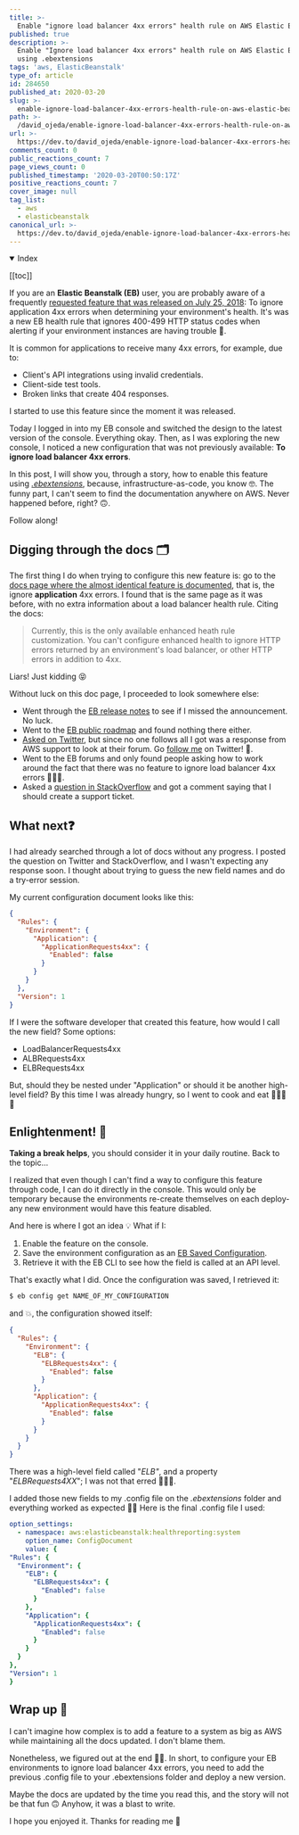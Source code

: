 ```yaml
---
title: >-
  Enable "ignore load balancer 4xx errors" health rule on AWS Elastic Beanstalk using ebextensions
published: true
description: >-
  Enable "Ignore load balancer 4xx errors" health rule on AWS Elastic Beanstalk
  using .ebextensions
tags: 'aws, ElasticBeanstalk'
type_of: article
id: 284650
published_at: 2020-03-20
slug: >-
  enable-ignore-load-balancer-4xx-errors-health-rule-on-aws-elastic-beanstalk-using-ebextensions-4ac9
path: >-
  /david_ojeda/enable-ignore-load-balancer-4xx-errors-health-rule-on-aws-elastic-beanstalk-using-ebextensions-4ac9
url: >-
  https://dev.to/david_ojeda/enable-ignore-load-balancer-4xx-errors-health-rule-on-aws-elastic-beanstalk-using-ebextensions-4ac9
comments_count: 0
public_reactions_count: 7
page_views_count: 0
published_timestamp: '2020-03-20T00:50:17Z'
positive_reactions_count: 7
cover_image: null
tag_list:
  - aws
  - elasticbeanstalk
canonical_url: >-
  https://dev.to/david_ojeda/enable-ignore-load-balancer-4xx-errors-health-rule-on-aws-elastic-beanstalk-using-ebextensions-4ac9
---
```


<details open>
  <summary>
    Index
  </summary>

  [[toc]]

</details>



If you are an **Elastic Beanstalk (EB)** user, you are probably aware of a frequently [requested feature that was released on July 25, 2018](https://aws.amazon.com/releasenotes/release-aws-elastic-beanstalk-support-for-enhanced-health-rule-customization-on-july-25-2018/?tag=releasenotes%23keywords%23aws-elastic-beanstalk): To ignore application 4xx errors when determining your environment's health. It's was a new EB health rule that ignores 400-499 HTTP status codes when alerting if your environment instances are having trouble 🏥.  
  
It is common for applications to receive many 4xx errors, for example, due to:  
  

*   Client's API integrations using invalid credentials.
*   Client-side test tools.
*   Broken links that create 404 responses.

  
I started to use this feature since the moment it was released.  
  

Today I logged in into my EB console and switched the design to the latest version of the console. Everything okay. Then, as I was exploring the new console, I noticed a new configuration that was not previously available: **To ignore load balancer 4xx errors**.  
  
In this post, I will show you, through a story, how to enable this feature using [_.ebextensions_](https://docs.aws.amazon.com/elasticbeanstalk/latest/dg/ebextensions.html), because, infrastructure-as-code, you know 🤓. The funny part, I can't seem to find the documentation anywhere on AWS. Never happened before, right? 🙃.   
  
Follow along!  
  

## Digging through the docs 🗂

  
The first thing I do when trying to configure this new feature is: go to the [docs page where the almost identical feature is documented](https://docs.aws.amazon.com/elasticbeanstalk/latest/dg/health-enhanced-rules.html), that is, the ignore **application** 4xx errors. I found that is the same page as it was before, with no extra information about a load balancer health rule. Citing the docs:  
  

> Currently, this is the only available enhanced heath rule customization. You can't configure enhanced health to ignore HTTP errors returned by an environment's load balancer, or other HTTP errors in addition to 4xx.

  
Liars! Just kidding 😝   
  
Without luck on this doc page, I proceeded to look somewhere else:  
  

*   Went through the [EB release notes](https://aws.amazon.com/releasenotes/?tag=releasenotes%23keywords%23aws-elastic-beanstalk) to see if I missed the announcement. No luck.
*   Went to the [EB public roadmap](https://github.com/aws/elastic-beanstalk-roadmap/projects/1) and found nothing there either.
*   [Asked on Twitter](https://twitter.com/DavidOjedaL/status/1240705686343798784), but since no one follows all I got was a response from AWS support to look at their forum. Go [follow me](https://twitter.com/DavidOjedaL) on Twitter! 👀.
*   Went to the EB forums and only found people asking how to work around the fact that there was no feature to ignore load balancer 4xx errors 🤦🏻‍♂️.
*   Asked a [question in StackOverflow](https://stackoverflow.com/questions/60764891/how-to-enable-aws-elastic-beanstalk-health-rule-ignore-load-balancer-4xx-throu?noredirect=1#comment107510426_60764891) and got a comment saying that I should create a support ticket.

  

## What next❓

  
I had already searched through a lot of docs without any progress. I posted the question on Twitter and StackOverflow, and I wasn't expecting any response soon. I thought about trying to guess the new field names and do a try-error session.  
  
My current configuration document looks like this:  
  

```json
{
  "Rules": {
    "Environment": {
      "Application": {
        "ApplicationRequests4xx": {
          "Enabled": false
        }
      }
    }
  },
  "Version": 1
}
```

  
If I were the software developer that created this feature, how would I call the new field? Some options:  
  

*   LoadBalancerRequests4xx
*   ALBRequests4xx
*   ELBRequests4xx

  
But, should they be nested under "Application" or should it be another high-level field? By this time I was already hungry, so I went to cook and eat 👨🏻‍🍳🍲  
  

## **Enlightenment**! 🔮

  
**Taking a break helps**, you should consider it in your daily routine. Back to the topic...   
  
I realized that even though I can't find a way to configure this feature through code, I can do it directly in the console. This would only be temporary because the environments re-create themselves on each deploy- any new environment would have this feature disabled.  
  
And here is where I got an idea 💡 What if I:  
  

1. Enable the feature on the console.
2. Save the environment configuration as an [EB Saved Configuration](https://docs.aws.amazon.com/elasticbeanstalk/latest/dg/environment-configuration-savedconfig.html).
3. Retrieve it with the EB CLI to see how the field is called at an API level.

  
That's exactly what I did. Once the configuration was saved, I retrieved it:  
  

```bash
$ eb config get NAME_OF_MY_CONFIGURATION
```

  
and 💥, the configuration showed itself:  
  

```json
{
  "Rules": {
    "Environment": {
      "ELB": {
        "ELBRequests4xx": {
          "Enabled": false
        }
      },
      "Application": {
        "ApplicationRequests4xx": {
          "Enabled": false
        }
      }
    }
  }
}
```

  
There was a high-level field called "_ELB"_, and a property "_ELBRequests4XX_"; I was not that erred 👨🏻‍💻.  
  
I added those new fields to my .config file on the _.ebextensions_ folder and everything worked as expected 👏🏼 Here is the final .config file I used:  
  

```yaml
option_settings:
  - namespace: aws:elasticbeanstalk:healthreporting:system
    option_name: ConfigDocument
    value: {
"Rules": {
  "Environment": {
    "ELB": {
      "ELBRequests4xx": {
        "Enabled": false
      }
    },
    "Application": {
      "ApplicationRequests4xx": {
        "Enabled": false
      }
    }
  }
},
"Version": 1
}
```

## Wrap up 🔄

  
I can't imagine how complex is to add a feature to a system as big as AWS while maintaining all the docs updated. I don't blame them.  
  
Nonetheless, we figured out at the end 🙌🏼. In short, to configure your EB environments to ignore load balancer 4xx errors, you need to add the previous .config file to your .ebextensions folder and deploy a new version.  
  
Maybe the docs are updated by the time you read this, and the story will not be that fun 🙃 Anyhow, it was a blast to write.  
  
I hope you enjoyed it. Thanks for reading me 💙
